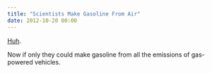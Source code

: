 ```yaml
---
title: "Scientists Make Gasoline From Air"
date: 2012-10-20 00:00
---
```


[Huh](http://www.escapistmagazine.com/news/view/120241-British-Scientists-Make-Gasoline-From-Air).

Now if only they could make gasoline from all the emissions of gas-powered vehicles.

<!-- more -->
